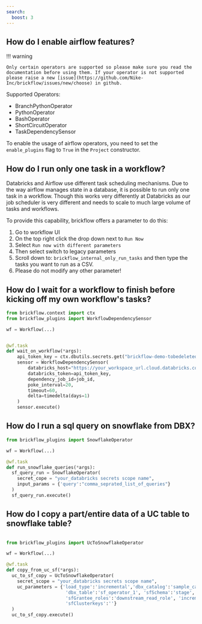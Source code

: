 ```yaml
---
search:
  boost: 3
---
```


## How do I enable airflow features?

!!! warning

    Only certain operators are supported so please make sure you read the documentation before using them. If your operator is not supported 
    please raise a new [issue](https://github.com/Nike-Inc/brickflow/issues/new/choose) in github.

Supported Operators:

* BranchPythonOperator
* PythonOperator
* BashOperator
* ShortCircuitOperator
* TaskDependencySensor

To enable the usage of airflow operators, you need to set the `enable_plugins` flag to `True` in the `Project`
constructor.

## How do I run only one task in a workflow?

Databricks and Airflow use different task scheduling mechanisms. Due to the way airflow manages state in a database, it
is possible to run only one task in a workflow.
Though this works very differently at Databricks as our job scheduler is very different and needs to scale to much large
volume of tasks and workflows.

To provide this capability, brickflow offers a parameter to do this:

1. Go to workflow UI
2. On the top right click the drop down next to `Run Now`
3. Select `Run now with different parameters`
4. Then select switch to legacy parameters
5. Scroll down to: `brickflow_internal_only_run_tasks` and then type the tasks you want to run as a CSV.
6. Please do not modify any other parameter!

## How do I wait for a workflow to finish before kicking off my own workflow's tasks?

```python
from brickflow.context import ctx
from brickflow_plugins import WorkflowDependencySensor

wf = Workflow(...)


@wf.task
def wait_on_workflow(*args):
    api_token_key = ctx.dbutils.secrets.get("brickflow-demo-tobedeleted", "api_token_key")
    sensor = WorkflowDependencySensor(
        databricks_host="https://your_workspace_url.cloud.databricks.com",
        databricks_token=api_token_key,
        dependency_job_id=job_id,
        poke_interval=20,
        timeout=60,
        delta=timedelta(days=1)
    )
    sensor.execute()
```
## How do I run a sql query on snowflake from DBX?
```python
from brickflow_plugins import SnowflakeOperator

wf = Workflow(...)

@wf.task
def run_snowflake_queries(*args):
  sf_query_run = SnowflakeOperator(
    secret_cope = "your_databricks secrets scope name",
    input_params = {'query':"comma_seprated_list_of_queries"}
  )
  sf_query_run.execute()
```

## How do I copy a part/entire data of a UC table to snowflake table?
```python

from brickflow_plugins import UcToSnowflakeOperator

wf = Workflow(...)

@wf.task
def copy_from_uc_sf(*args):
  uc_to_sf_copy = UcToSnowflakeOperator(
    secret_scope = "your_databricks secrets scope name",
    uc_parameters = {'load_type':'incremental','dbx_catalog':'sample_catalog','dbx_database':'sample_schema',
                      'dbx_table':'sf_operator_1', 'sfSchema':'stage','sfTable':'SF_OPERATOR_1',
                      'sfGrantee_roles':'downstream_read_role', 'incremental_filter':"dt='2023-10-22'",
                      'sfClusterkeys':''}
  )
  uc_to_sf_copy.execute()
```
